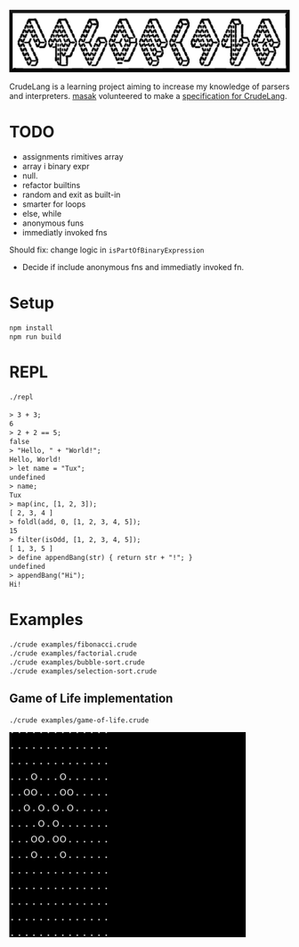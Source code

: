 ![](./crudelang-logo.png)

CrudeLang is a learning project aiming to increase my knowledge of parsers and interpreters. [masak](https://github.com/masak) volunteered to make a [specification for CrudeLang](https://masak.github.io/crude-spec/).

# TODO

- assignments rimitives array
- array i binary expr
- null.
- refactor builtins
- random and exit as built-in
- smarter for loops
- else, while
- anonymous funs
- immediatly invoked fns




Should fix: change logic in `isPartOfBinaryExpression`

* Decide if include anonymous fns and immediatly invoked fn.

# Setup
```
npm install
npm run build
```

# REPL
```
./repl

> 3 + 3;
6
> 2 + 2 == 5;
false
> "Hello, " + "World!";
Hello, World!
> let name = "Tux";
undefined
> name;
Tux
> map(inc, [1, 2, 3]);
[ 2, 3, 4 ]
> foldl(add, 0, [1, 2, 3, 4, 5]);
15
> filter(isOdd, [1, 2, 3, 4, 5]);
[ 1, 3, 5 ]
> define appendBang(str) { return str + "!"; }
undefined
> appendBang("Hi");
Hi!
```

# Examples
```
./crude examples/fibonacci.crude
./crude examples/factorial.crude
./crude examples/bubble-sort.crude
./crude examples/selection-sort.crude
```

## Game of Life implementation
```
./crude examples/game-of-life.crude
```
![](./examples/game-of-life-screenshot.gif)
